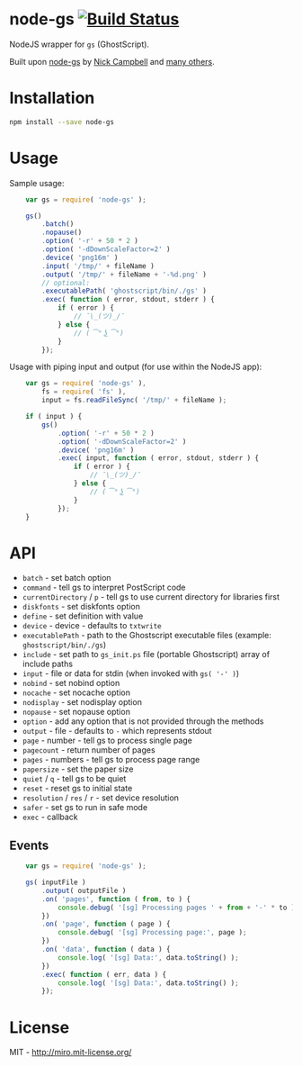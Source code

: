 node-gs [![Build Status](https://travis-ci.org/MiroHibler/node-gs.svg?branch=master)](https://travis-ci.org/MiroHibler/node-gs)
=====

NodeJS wrapper for `gs` (GhostScript).

Built upon [node-gs](https://github.com/ncb000gt/node-gs) by [Nick Campbell](https://github.com/ncb000gt) and [many others](https://github.com/ncb000gt/node-gs/network).

Installation
=====

```sh
npm install --save node-gs
```

Usage
=====

Sample usage:

```javascript
    var gs = require( 'node-gs' );

    gs()
        .batch()
        .nopause()
        .option( '-r' + 50 * 2 )
        .option( '-dDownScaleFactor=2' )
        .device( 'png16m' )
        .input( '/tmp/' + fileName )
		.output( '/tmp/' + fileName + '-%d.png' )
        // optional:
        .executablePath( 'ghostscript/bin/./gs' )
        .exec( function ( error, stdout, stderr ) {
            if ( error ) {
                // ¯\_(ツ)_/¯
            } else {
                // ( ͡° ͜ʖ ͡°)
            }
        });
```

Usage with piping input and output (for use within the NodeJS app):

```javascript
    var gs = require( 'node-gs' ),
        fs = require( 'fs' ),
        input = fs.readFileSync( '/tmp/' + fileName );

    if ( input ) {
        gs()
            .option( '-r' + 50 * 2 )
            .option( '-dDownScaleFactor=2' )
            .device( 'png16m' )
            .exec( input, function ( error, stdout, stderr ) {
                if ( error ) {
                    // ¯\_(ツ)_/¯
                } else {
                    // ( ͡° ͜ʖ ͡°)
                }
            });
    }
```

# API

* `batch` - set batch option
* `command` - tell gs to interpret PostScript code
* `currentDirectory` / `p` - tell gs to use current directory for libraries first
* `diskfonts` - set diskfonts option
* `define` - set definition with value
* `device` - device - defaults to `txtwrite`
* `executablePath` - path to the Ghostscript executable files (example: `ghostscript/bin/./gs`)
* `include` - set path to `gs_init.ps` file (portable Ghostscript)
array of include paths
* `input` - file or data for stdin (when invoked with `gs( '-' )`)
* `nobind` - set nobind option
* `nocache` - set nocache option
* `nodisplay` - set nodisplay option
* `nopause` - set nopause option
* `option` - add any option that is not provided through the methods
* `output` - file - defaults to `-` which represents stdout
* `page` - number - tell gs to process single page
* `pagecount` - return number of pages
* `pages` - numbers - tell gs to process page range
* `papersize` - set the paper size
* `quiet` / `q` - tell gs to be quiet
* `reset` - reset gs to initial state
* `resolution` / `res` / `r` - set device resolution
* `safer` - set gs to run in safe mode
* `exec` - callback

## Events

```javascript
    var gs = require( 'node-gs' );

    gs( inputFile )
        .output( outputFile )
        .on( 'pages', function ( from, to ) {
            console.debug( '[sg] Processing pages ' + from + '-' * to );
        })
        .on( 'page', function ( page ) {
            console.debug( '[sg] Processing page:', page );
        })
        .on( 'data', function ( data ) {
            console.log( '[sg] Data:', data.toString() );
        })
        .exec( function ( err, data ) {
            console.log( '[sg] Data:', data.toString() );
        });
```

# License

MIT - http://miro.mit-license.org/
